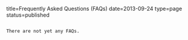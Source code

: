 title=Frequently Asked Questions (FAQs)
date=2013-09-24
type=page
status=published
~~~~~~

There are not yet any FAQs.